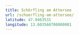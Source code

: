 ```yaml
---
title: Schörfling am Attersee
url: /schoerfling-am-attersee/
latitude: 47.9463531
longitude: 13.603560700000001
---
```

